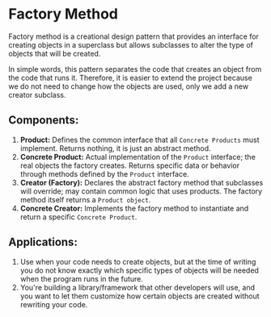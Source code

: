 # Factory Method
Factory method is a creational design pattern that provides an interface for creating objects in a superclass 
but allows subclasses to alter the type of objects that will be created.

In simple words, this pattern separates the code that creates an object from the code that runs it. Therefore, it is easier to extend the project because we do not need
to change how the objects are used, only we add a new creator subclass.

## Components:
1. **Product:** Defines the common interface that all `Concrete Products` must implement. Returns nothing, it is just an abstract method.
2. **Concrete Product:** Actual implementation of the `Product` interface; the real objects the factory creates. Returns specific data or behavior through methods defined by the `Product` interface.
3. **Creator (Factory):** Declares the abstract factory method that subclasses will override; may contain common logic that uses products. The factory method itself returns a `Product object`.
4. **Concrete Creator:** Implements the factory method to instantiate and return a specific `Concrete Product`.

## Applications:
1. Use when your code needs to create objects, but at the time of writing you do not know exactly which specific types of objects will be needed when the program runs in the future.
2. You're building a library/framework that other developers will use, and you want to let them customize how certain objects are created without rewriting your code.